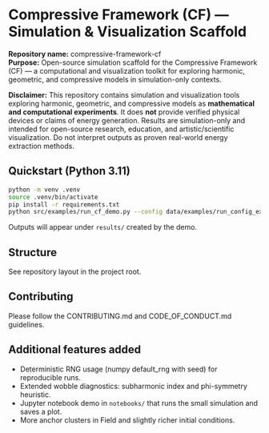 # Compressive Framework (CF) — Simulation & Visualization Scaffold

**Repository name:** compressive-framework-cf  
**Purpose:** Open-source simulation scaffold for the Compressive Framework (CF) — a computational and visualization toolkit for exploring harmonic, geometric, and compressive models in simulation-only contexts.

**Disclaimer:** This repository contains simulation and visualization tools exploring harmonic, geometric, and compressive models as **mathematical and computational experiments**. It does **not** provide verified physical devices or claims of energy generation. Results are simulation-only and intended for open-source research, education, and artistic/scientific visualization. Do not interpret outputs as proven real-world energy extraction methods.

## Quickstart (Python 3.11)
```bash
python -m venv .venv
source .venv/bin/activate
pip install -r requirements.txt
python src/examples/run_cf_demo.py --config data/examples/run_config_example.json
```

Outputs will appear under `results/` created by the demo.

## Structure
See repository layout in the project root.

## Contributing
Please follow the CONTRIBUTING.md and CODE_OF_CONDUCT.md guidelines.


## Additional features added
- Deterministic RNG usage (numpy default_rng with seed) for reproducible runs.
- Extended wobble diagnostics: subharmonic index and phi-symmetry heuristic.
- Jupyter notebook demo in `notebooks/` that runs the small simulation and saves a plot.
- More anchor clusters in Field and slightly richer initial conditions.

